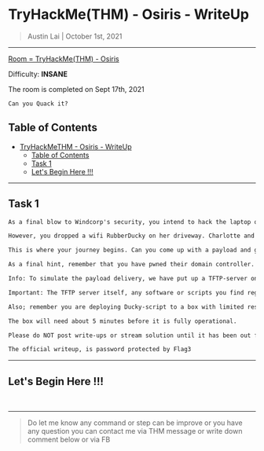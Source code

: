 
# TryHackMe(THM) - Osiris - WriteUp

> Austin Lai | October 1st, 2021

---

<!-- Description -->

[Room = TryHackMe(THM) - Osiris](https://tryhackme.com/room/osiris)

Difficulty: **INSANE**

The room is completed on Sept 17th, 2021

```text
Can you Quack it?
```

<!-- /Description -->

## Table of Contents

<!-- TOC -->

- [TryHackMeTHM - Osiris - WriteUp](#tryhackmethm---osiris---writeup)
    - [Table of Contents](#table-of-contents)
    - [Task 1](#task-1)
    - [Let's Begin Here !!!](#lets-begin-here-)

<!-- /TOC -->

---

## Task 1

```markdown
As a final blow to Windcorp's security, you intend to hack the laptop of the CEO, Charlotte Johnson. You heard she has a boatload of Bitcoin, and those seem mighty tasty to you. But they have learned from the previous hacks and have introduced strict security measures.

However, you dropped a wifi RubberDucky on her driveway. Charlotte and her personal assistant Alcino, just drove up to her house and he picks up the bait as they enter the building. Sitting in your black van, just outside her house, you wait for them to plug in the RubberDucky (curiosity kills cats, remember?) and once you see the Ducky’s Wifi network pop up, you make a connection to the RubberDucky and are ready to send her a payload…

This is where your journey begins. Can you come up with a payload and get that sweet revshell? And if you do, can you bypass the tightened security? Remember, antivirus tools aren’t the sharpest tools in the shed, sometimes changing the code a little bit and recompiling the executable can bypass these simplest of detections.

As a final hint, remember that you have pwned their domain controller. You might need to revisit Ra or Ra2 to extract a key component to manage this task, you will need the keys to the kingdom... 

Info: To simulate the payload delivery, we have put up a TFTP-server on the target computer. Use that, to upload your RubberDucky-scripts.

Important: The TFTP server itself, any software or scripts you find regarding the RubberDucky is not a part of the challenge.

Also; remember you are deploying Ducky-script to a box with limited resources. Give it more time than you usually would, to finish the tasks.

The box will need about 5 minutes before it is fully operational.

Please do NOT post write-ups or stream solution until it has been out for at least two weeks. 

The official writeup, is password protected by Flag3
```

---

## Let's Begin Here !!!







<br />

---

> Do let me know any command or step can be improve or you have any question you can contact me via THM message or write down comment below or via FB




